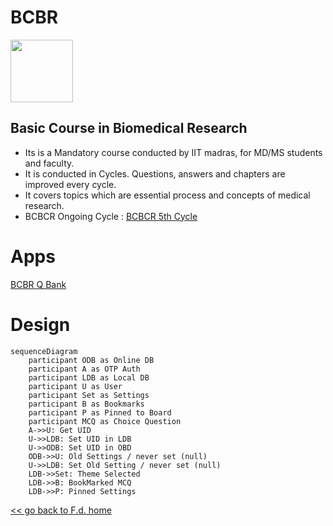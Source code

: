# BCBR
<img src="https://github.com/fdrepo/www.flutterdoctor.com/blob/99ed3004fceb2fa646efc2cb1d07ef30936d92c2/icons/BCBRCBlue.png" width="100">

## Basic Course in Biomedical Research 
* Its is a Mandatory course conducted by IIT madras, for MD/MS students and faculty.
* It is conducted in Cycles. Questions, answers and chapters are improved every cycle.  
* It covers topics which are essential process and concepts of medical research.
* BCBCR Ongoing Cycle  : [BCBCR 5th Cycle](https://onlinecourses.nptel.ac.in/noc21_md05/preview)

# Apps
[BCBR Q Bank](https://github.com/fdrepo/flutterdoctor.com/blob/0ae8871898c3ac858bf4b86bc87185797398ae48/docs/BCBR/BCBR_Q_Bank.md)

# Design

```mermaid
sequenceDiagram
    participant ODB as Online DB
    participant A as OTP Auth
    participant LDB as Local DB
    participant U as User
    participant Set as Settings
    participant B as Bookmarks
    participant P as Pinned to Board
    participant MCQ as Choice Question
    A->>U: Get UID
    U->>LDB: Set UID in LDB
    U->>ODB: Set UID in OBD 
    ODB->>U: Old Settings / never set (null) 
    U->>LDB: Set Old Setting / never set (null)
    LDB->>Set: Theme Selected
    LDB->>B: BookMarked MCQ
    LDB->>P: Pinned Settings
```

[<< go back to F.d. home](README.md)
